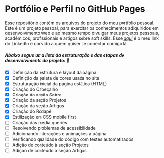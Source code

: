 # Portfólio e Perfil no GitHub Pages

Esse repositório contém os arquivos do projeto do meu portfólio pessoal. Este é um projeto pessoal, para exercitar os conhecimentos adiquiridos em desenvolvimento Web e ao mesmo tempo divulgar meus projetos pessoais, acadêmicos, profissionais e artigos sobre soft skills. 
Esse _[aqui](https://www.linkedin.com/in/renancoliveira/)_ é o meu link do LinkedIn e convido a quem quiser se conectar comigo lá.

##### Abaixo segue uma lista da estruturação e das etapas do desenvolvimento do projeto: :rocket:

- [X] Definição da estrutura e layout da página
- [X] Definição da paleta de cores usada no site
- [X] Estruturação inicial da página estática (HTML)
- [X] Criação do Cabeçalho
- [X] Criação da seção Sobre
- [X] Criação da seção Projetos
- [X] Criação da seção Artigos
- [X] Criação do Rodapé
- [X] Estilização em CSS mobile first
- [ ] Criação das media queries 
- [ ] Resolvendo problemas de acessibilidade
- [ ] Adicionando interações e animações à página
- [ ] Verificando qualidade do código com testes automatizados
- [ ] Adição de conteúdo à seção Projetos
- [ ] Adiçao de conteúdo à seção Artigos
